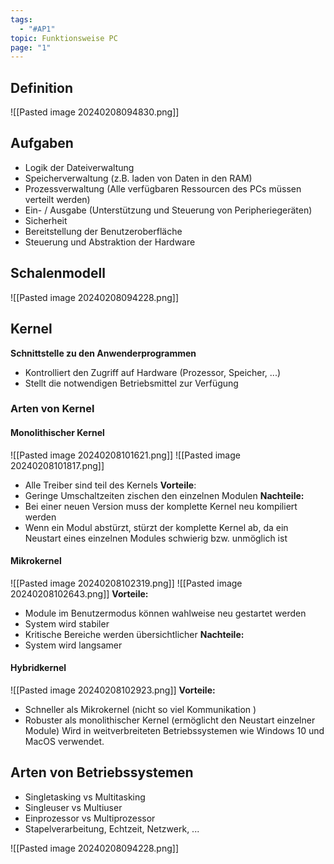 ```yaml
---
tags:
  - "#AP1"
topic: Funktionsweise PC
page: "1"
---
```


## Definition
![[Pasted image 20240208094830.png]]
## Aufgaben
+ Logik der Dateiverwaltung 
+ Speicherverwaltung (z.B. laden von Daten in den RAM)
+ Prozessverwaltung (Alle verfügbaren Ressourcen des PCs müssen verteilt werden)
+ Ein- / Ausgabe (Unterstützung und Steuerung von Peripheriegeräten)
+ Sicherheit
+ Bereitstellung der Benutzeroberfläche
+ Steuerung und Abstraktion der Hardware

## Schalenmodell
![[Pasted image 20240208094228.png]]

## Kernel
**Schnittstelle zu den Anwenderprogrammen**
+ Kontrolliert den Zugriff auf Hardware (Prozessor, Speicher, ...)
+ Stellt die notwendigen Betriebsmittel zur Verfügung
### Arten von Kernel
#### Monolithischer Kernel
![[Pasted image 20240208101621.png]]
![[Pasted image 20240208101817.png]]
+ Alle Treiber sind teil des Kernels
**Vorteile**:
+ Geringe Umschaltzeiten zischen den einzelnen Modulen
**Nachteile:**
+ Bei einer neuen Version muss der komplette Kernel neu kompiliert werden
+ Wenn ein Modul abstürzt, stürzt der komplette Kernel ab, da ein Neustart eines einzelnen Modules schwierig bzw. unmöglich ist
#### Mikrokernel
![[Pasted image 20240208102319.png]]
![[Pasted image 20240208102643.png]]
**Vorteile:**
+ Module im Benutzermodus können wahlweise neu gestartet werden
+ System wird stabiler
+ Kritische Bereiche werden übersichtlicher
**Nachteile:**
+ System wird langsamer
#### Hybridkernel
![[Pasted image 20240208102923.png]]
**Vorteile:**
+ Schneller als Mikrokernel (nicht so viel Kommunikation )
+ Robuster als monolithischer Kernel (ermöglicht den Neustart einzelner Module)
Wird in weitverbreiteten Betriebssystemen wie Windows 10 und MacOS verwendet.
## Arten von Betriebssystemen
+ Singletasking vs Multitasking 
+ Singleuser vs Multiuser
+ Einprozessor vs Multiprozessor 
+ Stapelverarbeitung, Echtzeit, Netzwerk, ...




![[Pasted image 20240208094228.png]]